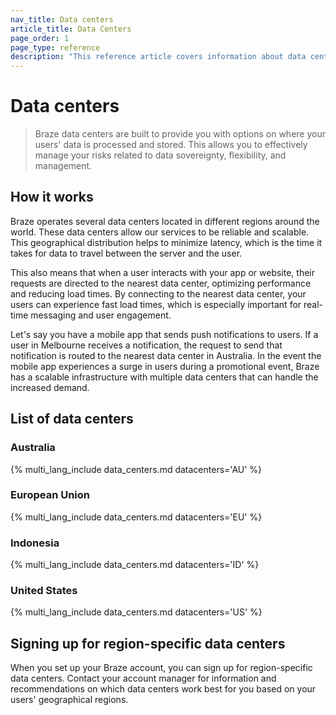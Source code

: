 ```yaml
---
nav_title: Data centers
article_title: Data Centers
page_order: 1
page_type: reference
description: "This reference article covers information about data centers, including where they're located and how to sign up for region-specific data centers."
---
```


# Data centers

> Braze data centers are built to provide you with options on where your users' data is processed and stored. This allows you to effectively manage your risks related to data sovereignty, flexibility, and management.

## How it works

Braze operates several data centers located in different regions around the world. These data centers allow our services to be reliable and scalable. This geographical distribution helps to minimize latency, which is the time it takes for data to travel between the server and the user. 

This also means that when a user interacts with your app or website, their requests are directed to the nearest data center, optimizing performance and reducing load times. By connecting to the nearest data center, your users can experience fast load times, which is especially important for real-time messaging and user engagement.

Let's say you have a mobile app that sends push notifications to users. If a user in Melbourne receives a notification, the request to send that notification is routed to the nearest data center in Australia. In the event the mobile app experiences a surge in users during a promotional event, Braze has a scalable infrastructure with multiple data centers that can handle the increased demand.

## List of data centers

### Australia

{% multi_lang_include data_centers.md datacenters='AU' %}

### European Union

{% multi_lang_include data_centers.md datacenters='EU' %}

### Indonesia

{% multi_lang_include data_centers.md datacenters='ID' %}

### United States

{% multi_lang_include data_centers.md datacenters='US' %}

## Signing up for region-specific data centers

When you set up your Braze account, you can sign up for region-specific data centers. Contact your account manager for information and recommendations on which data centers work best for you based on your users' geographical regions.
